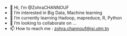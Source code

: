 - 👋 Hi, I’m @ZohraCHANNOUF
- 👀 I’m interested in Big Data, Machine learning
- 🌱 I’m currently learning Hadoop, mapreduce, R, Python
- 💞️ I’m looking to collaborate on ...
- 📫 How to reach me : zohra.channouf@isi.utm.tn

<!---
ZohraCHANNOUF/ZohraCHANNOUF is a ✨ special ✨ repository because its `README.md` (this file) appears on your GitHub profile.
You can click the Preview link to take a look at your changes.
--->
